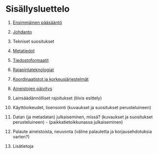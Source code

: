 Sisällysluettelo
================

1. [Ensimmäinen pääsääntö](PrimeDirective.md)
2. [Johdanto](Johdanto.md)
1. Tekniset suositukset 
  1. [Metatiedot](Metatiedot.md) 
  2. [Tiedostoformaatit](Tiedostoformaatti.md) 
  3. [Rajapintateknologiat](Rajapinta.md) 
  4. [Koordinaatistot ja korkeusjärjestelmät](Koordinaatistot.md) 
  5. [Aineistojen päivitys](AineistojenPaivitys.md) 
2. Lainsäädännölliset rajoitukset (tiivis esittely)

3. Käyttöoikeudet, lisensointi (kuvaukset ja suositukset perusteluineen)
4. Datan (ja metadatan) julkaiseminen, missä? (kuvaukset ja suositukset perusteluineen) - (paikkatietoikkunassa julkaiseminen)
6. Palaute aineistoista, neuvonta (väline palautetta ja korjausehdotuksia varten?)
7. Lisätietoja
